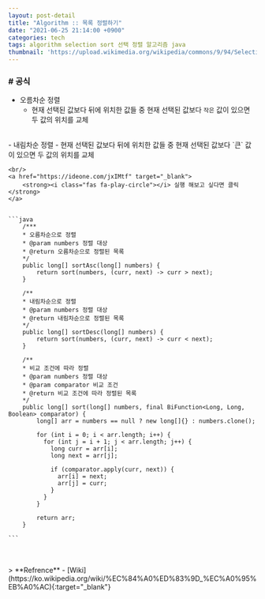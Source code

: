 ```yaml
---
layout: post-detail
title: "Algorithm :: 목록 정렬하기"
date: "2021-06-25 21:14:00 +0900"
categories: tech
tags: algorithm selection sort 선택 정렬 알고리즘 java
thumbnail: 'https://upload.wikimedia.org/wikipedia/commons/9/94/Selection-Sort-Animation.gif'
---
```


### # 공식
- 오름차순 정렬
    - 현재 선택된 값보다 뒤에 위치한 값들 중 현재 선택된 값보다 `작은` 값이 있으면 두 값의 위치를 교체   
<br/>
- 내림차순 정렬
    - 현재 선택된 값보다 뒤에 위치한 값들 중 현재 선택된 값보다 `큰` 값이 있으면 두 값의 위치를 교체


    <br/>
    <a href="https://ideone.com/jxIMtf" target="_blank">
        <strong><i class="fas fa-play-circle"></i> 실행 해보고 싶다면 클릭</strong>
    </a>


    ```java
        /***
        * 오름차순으로 정렬
        * @param numbers 정렬 대상
        * @return 오름차순으로 정렬된 목록
        */
        public long[] sortAsc(long[] numbers) {
            return sort(numbers, (curr, next) -> curr > next);
        }
        
        /**
        * 내림차순으로 정렬
        * @param numbers 정렬 대상
        * @return 내림차순으로 정렬된 목록
        */
        public long[] sortDesc(long[] numbers) {
            return sort(numbers, (curr, next) -> curr < next);
        }
        
        /**
        * 비교 조건에 따라 정렬
        * @param numbers 정렬 대상
        * @param comparator 비교 조건
        * @return 비교 조건에 따라 정렬된 목록
        */
        public long[] sort(long[] numbers, final BiFunction<Long, Long, Boolean> comparator) {
            long[] arr = numbers == null ? new long[]{} : numbers.clone();
            
            for (int i = 0; i < arr.length; i++) {
              for (int j = i + 1; j < arr.length; j++) {
                long curr = arr[i];
                long next = arr[j];
            
                if (comparator.apply(curr, next)) {
                  arr[i] = next;
                  arr[j] = curr;
                }
              }
            }
            
            return arr;
        }
    
    ```

<br/>
<br/>
> **Refrence**
- [Wiki](https://ko.wikipedia.org/wiki/%EC%84%A0%ED%83%9D_%EC%A0%95%EB%A0%AC){:target="_blank"}
